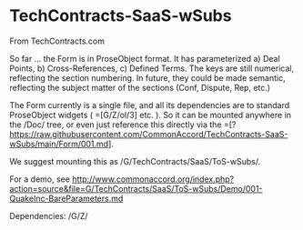 # TechContracts-SaaS-wSubs
From TechContracts.com

So far ... the Form is in ProseObject format.  It has parameterized a) Deal Points, b) Cross-References, c) Defined Terms.  The keys are still numerical, reflecting the section numbering.  In future, they could be made semantic, reflecting the subject matter of the sections (Conf, Dispute, Rep, etc.)

The Form currently is a single file, and all its dependencies are to standard ProseObject widgets ( =[G/Z/ol/3] etc. ).  So it can be mounted anywhere in the /Doc/ tree, or even just reference this directly via the =[?https://raw.githubusercontent.com/CommonAccord/TechContracts-SaaS-wSubs/main/Form/001.md]. 

We suggest mounting this as /G/TechContracts/SaaS/ToS-wSubs/.

For a demo, see http://www.commonaccord.org/index.php?action=source&file=G/TechContracts/SaaS/ToS-wSubs/Demo/001-QuakeInc-BareParameters.md

Dependencies:  /G/Z/

